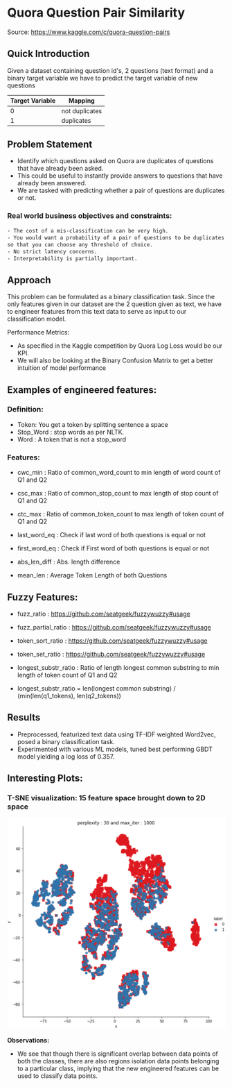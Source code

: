 # Quora Question Pair Similarity

Source:  https://www.kaggle.com/c/quora-question-pairs

## Quick Introduction 

Given a dataset containing question id's, 2 questions (text format) and a binary target variable we have to predict the target variable of new questions

| Target Variable               | Mapping                                    |
| ------------------------------| ------------------------------------------ |
| 0                             | not duplicates                             |
| 1                             | duplicates                                 |

## Problem Statement
  - Identify which questions asked on Quora are duplicates of questions that have already been asked.
  - This could be useful to instantly provide answers to questions that have already been answered.
  - We are tasked with predicting whether a pair of questions are duplicates or not.
  
  ### Real world business objectives and constraints: 
    - The cost of a mis-classification can be very high.
    - You would want a probability of a pair of questions to be duplicates so that you can choose any threshold of choice.
    - No strict latency concerns.
    - Interpretability is partially important.


## Approach

This problem can be formulated as a binary classification task. Since the only features given in our dataset are the 2 question given as text, we have to engineer features from this text data to serve as input to our classification model.

Performance Metrics: 
  - As specified in the Kaggle competition by Quora Log Loss would be our KPI.
  - We will also be looking at the Binary Confusion Matrix to get a better intuition of model performance

## Examples of engineered features:
  ### Definition:

  - Token: You get a token by splitting sentence a space
  - Stop_Word : stop words as per NLTK.
  - Word : A token that is not a stop_word
  ### Features:

  - cwc_min : Ratio of common_word_count to min length of word count of Q1 and Q2
 
  - csc_max : Ratio of common_stop_count to max length of stop count of Q1 and Q2
  
  - ctc_max : Ratio of common_token_count to max length of token count of Q1 and Q2
  
  - last_word_eq : Check if last word of both questions is equal or not
  
  - first_word_eq : Check if First word of both questions is equal or not
  
  - abs_len_diff : Abs. length difference
  
  - mean_len : Average Token Length of both Questions
 

## Fuzzy Features:

  - fuzz_ratio : https://github.com/seatgeek/fuzzywuzzy#usage 

  - fuzz_partial_ratio : https://github.com/seatgeek/fuzzywuzzy#usage 

  - token_sort_ratio : https://github.com/seatgeek/fuzzywuzzy#usage 

  - token_set_ratio : https://github.com/seatgeek/fuzzywuzzy#usage

  - longest_substr_ratio : Ratio of length longest common substring to min length of token count of Q1 and Q2
  
  - longest_substr_ratio = len(longest common substring) / (min(len(q1_tokens), len(q2_tokens))


## Results 

  - Preprocessed, featurized text data using TF-IDF weighted Word2vec, posed a binary classification task. 
  - Experimented with various ML models, tuned best performing GBDT model yielding a log loss of 0.357. 
  
## Interesting Plots:

### T-SNE visualization: 15 feature space brought down to 2D space 
  
 <p align="center"><img src = "images/qqps_2dTSNE.png" width = 600>
 
 **Observations:**
- We see that though there is significant overlap between data points of both the classes, there are also regions isolation  data points belonging to a               particular class, implying that the new engineered features can be used to classify data points.


  
  

